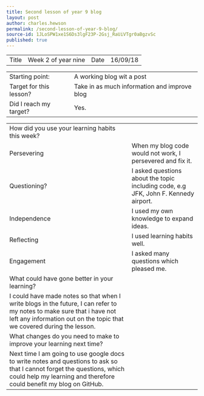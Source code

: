 ```yaml
---
title: Second lesson of year 9 blog
layout: post
author: charles.hewson
permalink: /second-lesson-of-year-9-blog/
source-id: 1JLoSPW1xe1S6Ds3lgF23P-2Gsj_RaUiVTgr0aBgzvSc
published: true
---
```

<table>
  <tr>
    <td>Title</td>
    <td>Week 2 of year nine</td>
    <td>Date</td>
    <td>16/09/18</td>
  </tr>
</table>


<table>
  <tr>
    <td>Starting point:</td>
    <td>A working blog wit a post</td>
  </tr>
  <tr>
    <td>Target for this lesson?</td>
    <td>Take in as much information and improve blog</td>
  </tr>
  <tr>
    <td>Did I reach my target? </td>
    <td>Yes.</td>
  </tr>
</table>


<table>
  <tr>
    <td>How did you use your learning habits this week?</td>
    <td></td>
  </tr>
  <tr>
    <td>Persevering</td>
    <td>When my blog code would not work, I persevered and fix it.</td>
  </tr>
  <tr>
    <td>Questioning?</td>
    <td>I asked questions about the topic including code, e.g JFK, John F. Kennedy airport.</td>
  </tr>
  <tr>
    <td>Independence</td>
    <td>I used my own knowledge to expand ideas.</td>
  </tr>
  <tr>
    <td>Reflecting</td>
    <td>I used learning habits well.</td>
  </tr>
  <tr>
    <td>Engagement</td>
    <td>I asked many questions which pleased me.</td>
  </tr>
  <tr>
    <td>What could have gone better in your learning?</td>
    <td></td>
  </tr>
  <tr>
    <td>I could have made notes so that when I write blogs in the future, I can refer to my notes to make sure that i have not left any information out on the topic that we covered during the lesson.</td>
    <td></td>
  </tr>
  <tr>
    <td>What changes do you need to make to improve your learning next time?</td>
    <td></td>
  </tr>
  <tr>
    <td>Next time I am going to use google docs to write notes and questions to ask so that I cannot forget the questions, which could help my learning and therefore could benefit my blog on GitHub.</td>
    <td></td>
  </tr>
</table>


